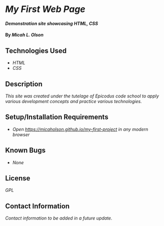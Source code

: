 # _My First Web Page_

#### _Demonstration site showcasing HTML, CSS_

#### By _**Micah L. Olson**_

## Technologies Used

* _HTML_
* _CSS_

## Description

_This site was created under the tutelage of Epicodus code school to apply various development concepts and practice various technologies._

## Setup/Installation Requirements

* _Open https://micaholson.github.io/my-first-project in any modern browser_

## Known Bugs

* _None_

## License

_GPL_

## Contact Information

_Contact information to be added in a future update._